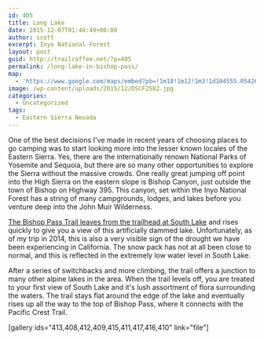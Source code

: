 ```yaml
---
id: 405
title: Long Lake
date: 2015-12-07T01:44:49+00:00
author: scott
excerpt: Inyo National Forest
layout: post
guid: http://trailcoffee.net/?p=405
permalink: /long-lake-in-bishop-pass/
map:
  - 'https://www.google.com/maps/embed?pb=!1m18!1m12!1m3!1d104555.05426759199!2d-118.62621183723738!3d37.14361825599255!2m3!1f0!2f0!3f0!3m2!1i1024!2i768!4f13.1!3m3!1m2!1s0x0%3A0x0!2zMzfCsDA4JzM3LjAiTiAxMTjCsDMzJzIyLjIiVw!5e1!3m2!1sen!2sus!4v1470011697360'
image: /wp-content/uploads/2015/12/DSCF2582.jpg
categories:
  - Uncategorized
tags:
  - Eastern Sierra Nevada
---
```

One of the best decisions I've made in recent years of choosing places to go camping was to start looking more into the lesser known locales of the Eastern Sierra. Yes, there are the internationally renown National Parks of Yosemite and Sequoia, but there are so many other opportunities to explore the Sierra without the massive crowds. One really great jumping off point into the High Sierra on the eastern slope is Bishop Canyon, just outside the town of Bishop on Highway 395. This canyon, set within the Inyo National Forest has a string of many campgrounds, lodges, and lakes before you venture deep into the John Muir Wilderness.

<a href="http://www.fs.usda.gov/recarea/inyo/recreation/recarea/?recid=20358&amp;actid=50">The Bishop Pass Trail leaves from the trailhead at South Lake</a> and rises quickly to give you a view of this artificially dammed lake. Unfortunately, as of my trip in 2014, this is also a very visible sign of the drought we have been experiencing in California. The snow pack has not at all been close to normal, and this is reflected in the extremely low water level in South Lake.

After a series of switchbacks and more climbing, the trail offers a junction to many other alpine lakes in the area. When the trail levels off, you are treated to your first view of South Lake and it's lush assortment of flora surrounding the waters. The trail stays flat around the edge of the lake and eventually rises up all the way to the top of Bishop Pass, where it connects with the Pacific Crest Trail.

[gallery ids="413,408,412,409,415,411,417,416,410" link="file"]
